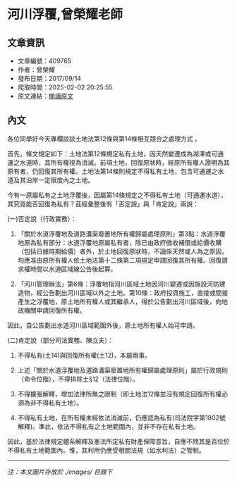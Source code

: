 # 河川浮覆,曾榮耀老師

## 文章資訊
- 文章編號：409765
- 作者：曾榮耀
- 發布日期：2017/09/14
- 爬取時間：2025-02-02 20:25:55
- 原文連結：[閱讀原文](https://real-estate.get.com.tw/Columns/detail.aspx?no=409765)

## 內文
各位同學好今天專欄談談土地法第12條與第14條相互競合之處理方式 。

首先，條文規定如下：土地法第12條規定私有土地，因天然變遷成為湖澤或可通運之水道時，其所有權視為消滅。前項土地，回復原狀時，經原所有權人證明為其原有者，仍回復其所有權。土地法第14條則規定不得私有土地，包含可通運之水道及其沿岸一定限度內之土地。

今有一原屬私有之土地浮覆後，因屬第14條規定之不得私有土地（可通運水道），其究竟能否回復為私有？茲經彙整後有「否定說」與「肯定說」兩說：

(一)否定說（行政實務）：

1. 「關於水道浮覆地及道路溝渠廢置地所有權歸屬處理原則」第3點：水道浮覆地原為私有部分：水道浮覆地原屬私有者，除已由政府徵收補償或給價收購（包括日據時期給價）者外，於土地回復原狀時，不論係天然或人為之原因，均應准由原所有權人依土地法第十二條第二項規定申請回復其所有權。回復請求權時間以水道區域線公告後起算。

2. 「河川管理辦法」第6條：浮覆地指河川區域土地因河川變遷或因施設河防建造物，經公告劃出河川區域以外之土地。第10條：政府投資施工，直接或間接產生之浮覆地，原土地所有權人或其繼承人，得於公告劃出河川區域後，向地政機關申請回復所有權。

因此，自公告劃出水道河川區域範圍外後，原土地所有權人始可申請。

(二)肯定說（部分司法實務、陳立夫）：

1. 不得私有(土14)與回復所有權(土12)，本屬兩事。

2. 上述「關於水道浮覆地及道路溝渠廢置地所有權歸屬處理原則」屬於行政規則（命令位階），不得排除土§12（法律位階）。

3. 不得擴張解釋，增加法律所無之限制（即土地法12條並沒有規定回復所有權必須為非不得私有土地）。

4. 不得私有土地，在所有權未經依法消滅前，仍應認為私有(司法院字第1802號解釋)。準此，依法不得私有之土地範圍內，並非不存在私有土地。

因此，基於法律規定體系解釋及憲法所定私有財產保障意旨，自應不問其是否位於不得私有土地範圍內。惟，其利用仍應受相關法規（如水利法）之管制。

---
*注：本文圖片存放於 ./images/ 目錄下*
